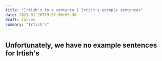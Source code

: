 ```yaml
---
title: "Irtish's in a sentence | Irtish's example sentences"
date: 2021-01-20T19:57:50+05:30
draft: falses
summary: "Irtish's"
---
```

## Unfortunately, we have no example sentences for Irtish's                 
